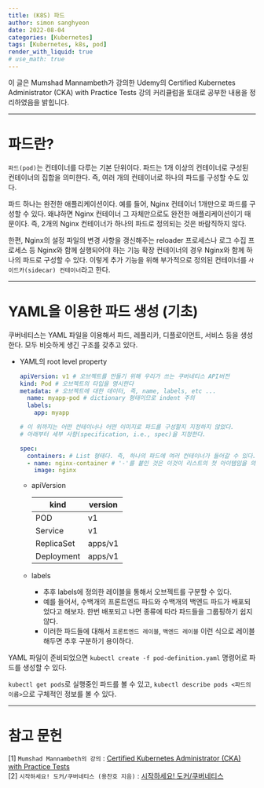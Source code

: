 ```yaml
---
title: (K8S) 파드
author: simon sanghyeon
date: 2022-08-04
categories: [Kubernetes]
tags: [Kubernetes, k8s, pod]
render_with_liquid: true
# use_math: true
---
```

이 글은 Mumshad Mannambeth가 강의한 Udemy의 Certified Kubernetes Administrator (CKA) with Practice Tests 강의 커리큘럼을 토대로 공부한 내용을 정리하였음을 밝힙니다.

---

# 파드란?
`파드(pod)`는 컨테이너를 다루는 기본 단위이다. 파드는 1개 이상의 컨테이너로 구성된 컨테이너의 집합을 의미한다. 즉, 여러 개의 컨테이너로 하나의 파드를 구성할 수도 있다.

파드 하나는 완전한 애플리케이션이다. 예를 들어, Nginx 컨테이너 1개만으로 파드를 구성할 수 있다. 왜냐하면 Nginx 컨테이너 그 자체만으로도 완전한 애플리케이션이기 때문이다. 즉, 2개의 Nginx 컨테이너가 하나의 파드로 정의되는 것은 바람직하지 않다.

한편, Nginx의 설정 파일의 변경 사항을 갱신해주는 reloader 프로세스나 로그 수집 프로세스 등 Nginx와 함께 실행되어야 하는 기능 확장 컨테이너의 경우 Nginx와 함께 하나의 파드로 구성할 수 있다. 이렇게 추가 기능을 위해 부가적으로 정의된 컨테이너를 `사이드카(sidecar) 컨테이너`라고 한다.

---

# YAML을 이용한 파드 생성 (기초)
쿠버네티스는 YAML 파일을 이용해서 파드, 레플리카, 디플로이먼트, 서비스 등을 생성한다. 모두 비슷하게 생긴 구조를 갖추고 있다.

- YAML의 root level property

    ```yaml
    apiVersion: v1 # 오브젝트를 만들기 위해 우리가 쓰는 쿠버네티스 API버전
    kind: Pod # 오브젝트의 타입을 명시한다
    metadata: # 오브젝트에 대한 데이터, 즉, name, labels, etc ...
      name: myapp-pod # dictionary 형태이므로 indent 주의
      labels:
        app: myapp

    # 이 위까지는 어떤 컨테이너나 어떤 이미지로 파드를 구성할지 지정하지 않았다.
    # 아래부터 세부 사항(specification, i.e., spec)을 지정한다.

    spec:
      containers: # List 형태다. 즉, 하나의 파드에 여러 컨테이너가 들어갈 수 있다.
      - name: nginx-container # '-'를 붙인 것은 이것이 리스트의 첫 아이템임을 의미하는 것!
        image: nginx
    ```

    - apiVersion


      | kind | version |
      | --- | --- |
      | POD | v1 |
      | Service | v1 |
      | ReplicaSet | apps/v1 |
      | Deployment | apps/v1 |


    - labels
        - 추후 labels에 정의한 레이블을 통해서 오브젝트를 구분할 수 있다.
        - 예를 들어서, 수백개의 프론트엔드 파드와 수백개의 백엔드 파드가 배포되었다고 해보자. 한번 배포되고 나면 종류에 따라 파드들을 그룹핑하기 쉽지 않다.
        - 이러한 파드들에 대해서 `프론트엔드 레이블`,  `백엔드 레이블` 이런 식으로 레이블해두면 추후 구분하기 용이하다.

YAML 파일이 준비되었으면 `kubectl create -f pod-definition.yaml` 명령어로 파드를 생성할 수 있다.

`kubectl get pods`로 실행중인 파드를 볼 수 있고, `kubectl describe pods <파드의 이름>`으로 구체적인 정보를 볼 수 있다.

---

# 참고 문헌

[1] `Mumshad Mannambeth의 강의` : [Certified Kubernetes Administrator (CKA) with Practice Tests](https://www.udemy.com/course/certified-kubernetes-administrator-with-practice-tests/)<br>
[2] `시작하세요! 도커/쿠버네티스 (용찬호 지음)` : [시작하세요! 도커/쿠버네티스](http://www.yes24.com/Product/Goods/84927385)<br>
